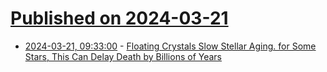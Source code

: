 # [Published on 2024-03-21](index.md)

* [2024-03-21, 09:33:00](https://soylentnews.org/article.pl?sid=24/03/19/1856224&from=rss) - [Floating Crystals Slow Stellar Aging. for Some Stars, This Can Delay Death by Billions of Years](https://soylentnews.org/article.pl?sid=24/03/19/1856224&from=rss)
